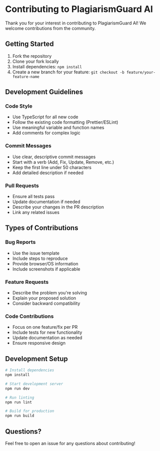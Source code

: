 # Contributing to PlagiarismGuard AI

Thank you for your interest in contributing to PlagiarismGuard AI! We welcome contributions from the community.

## Getting Started

1. Fork the repository
2. Clone your fork locally
3. Install dependencies: `npm install`
4. Create a new branch for your feature: `git checkout -b feature/your-feature-name`

## Development Guidelines

### Code Style
- Use TypeScript for all new code
- Follow the existing code formatting (Prettier/ESLint)
- Use meaningful variable and function names
- Add comments for complex logic

### Commit Messages
- Use clear, descriptive commit messages
- Start with a verb (Add, Fix, Update, Remove, etc.)
- Keep the first line under 50 characters
- Add detailed description if needed

### Pull Requests
- Ensure all tests pass
- Update documentation if needed
- Describe your changes in the PR description
- Link any related issues

## Types of Contributions

### Bug Reports
- Use the issue template
- Include steps to reproduce
- Provide browser/OS information
- Include screenshots if applicable

### Feature Requests
- Describe the problem you're solving
- Explain your proposed solution
- Consider backward compatibility

### Code Contributions
- Focus on one feature/fix per PR
- Include tests for new functionality
- Update documentation as needed
- Ensure responsive design

## Development Setup

```bash
# Install dependencies
npm install

# Start development server
npm run dev

# Run linting
npm run lint

# Build for production
npm run build
```

## Questions?

Feel free to open an issue for any questions about contributing!